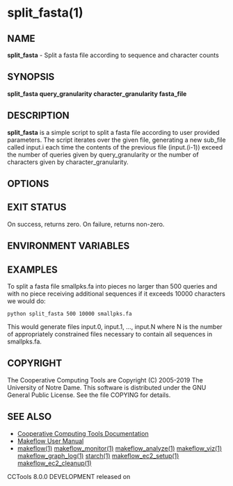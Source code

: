 






















# split_fasta(1)

## NAME
**split_fasta** - Split a fasta file according to sequence and character counts

## SYNOPSIS
****split_fasta query_granularity character_granularity fasta_file****

## DESCRIPTION
**split_fasta** is a simple script to split a fasta file according to user provided parameters.  The script iterates over the given file, generating a new sub_file called input.i each time the contents of the previous file (input.(i-1)) exceed the number of queries given by query_granularity or the number of characters given by character_granularity.

## OPTIONS



## EXIT STATUS
On success, returns zero.  On failure, returns non-zero.

## ENVIRONMENT VARIABLES

## EXAMPLES

To split a fasta file smallpks.fa into pieces no larger than 500 queries and with no piece receiving additional sequences if it exceeds 10000 characters we would do:
```
python split_fasta 500 10000 smallpks.fa
```
This would generate files input.0, input.1, ..., input.N where N is the number of appropriately constrained files necessary to contain all sequences in smallpks.fa.

## COPYRIGHT

The Cooperative Computing Tools are Copyright (C) 2005-2019 The University of Notre Dame.  This software is distributed under the GNU General Public License.  See the file COPYING for details.

## SEE ALSO


- [Cooperative Computing Tools Documentation]("../index.html")
- [Makeflow User Manual]("../makeflow.html")
- [makeflow(1)](makeflow.md) [makeflow_monitor(1)](makeflow_monitor.md) [makeflow_analyze(1)](makeflow_analyze.md) [makeflow_viz(1)](makeflow_viz.md) [makeflow_graph_log(1)](makeflow_graph_log.md) [starch(1)](starch.md) [makeflow_ec2_setup(1)](makeflow_ec2_setup.md) [makeflow_ec2_cleanup(1)](makeflow_ec2_cleanup.md) 


CCTools 8.0.0 DEVELOPMENT released on 
